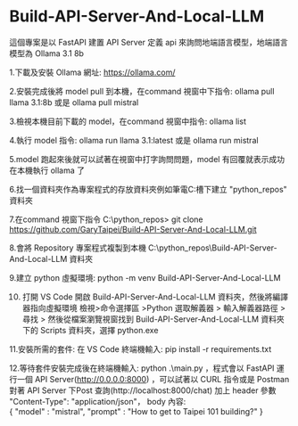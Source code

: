 # Build-API-Server-And-Local-LLM
這個專案是以 FastAPI 建置 API Server 定義 api 來詢問地端語言模型，地端語言模型為 Ollama 3.1 8b  

1.下載及安裝 Ollama 網址: https://ollama.com/  

2.安裝完成後將 model pull 到本機，在command 視窗中下指令: ollama pull llama 3.1:8b 或是 ollama pull mistral  

3.檢視本機目前下載的 model，在command 視窗中指令: ollama list  

4.執行 model 指令: ollama run llama 3.1:latest 或是 ollama run mistral  

5.model 跑起來後就可以試著在視窗中打字詢問問題，model 有回覆就表示成功在本機執行 ollama 了  

6.找一個資料夾作為專案程式的存放資料夾例如筆電C:槽下建立 "python_repos" 資料夾  

7.在command 視窗下指令 C:\python_repos> git clone https://github.com/GaryTaipei/Build-API-Server-And-Local-LLM.git  

8.會將 Repository 專案程式複製到本機 C:\python_repos\Build-API-Server-And-Local-LLM 資料夾  

9.建立 python 虛擬環境: python -m venv Build-API-Server-And-Local-LLM  

10. 打開 VS Code 開啟 Build-API-Server-And-Local-LLM 資料夾，然後將編譯器指向虛擬環境 檢視>命令選擇區 >Python 選取解義器 > 輸入解義器路徑 > 尋找 > 然後從檔案瀏覽視窗找到 Build-API-Server-And-Local-LLM 資料夾下的 Scripts 資料夾，選擇 python.exe  

11.安裝所需的套件: 在 VS Code 終端機輸入: pip install -r requirements.txt  

12.等待套件安裝完成後在終端機輸入: python .\main.py ，程式會以 FastAPI 運行一個 API Server(http://0.0.0.0:8000) ，可以試著以 CURL 指令或是 Postman 對著 API Server 下Post 查詢(http://localhost:8000/chat) 加上 header 參數 "Content-Type": "application/json"， body 內容:   
{
    "model" : "mistral",
    "prompt" : "How to get to Taipei 101 building?"
}  
